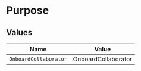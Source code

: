 # Purpose


## Values

| Name                  | Value                 |
| --------------------- | --------------------- |
| `OnboardCollaborator` | OnboardCollaborator   |